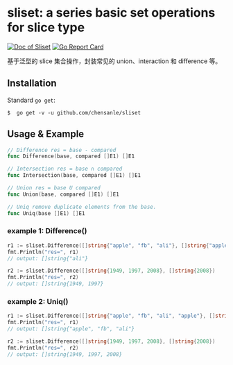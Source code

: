 sliset: a series basic set operations for slice type
===
[![Doc of Sliset][4]][3]
[![Go Report Card][2]][1]

基于泛型的 slice 集合操作，封装常见的 union、interaction 和 difference 等。

## Installation

Standard  `go get`:

```
$  go get -v -u github.com/chensanle/sliset
```

## Usage & Example
```go
// Difference res = base - compared
func Difference(base, compared []E1) []E1

// Intersection res = base ∩ compared
func Intersection(base, compared []E1) []E1

// Union res = base U compared
func Union(base, compared []E1) []E1

// Uniq remove duplicate elements from the base.
func Uniq(base []E1) []E1
```

###  example 1:  Difference()
```go
r1 := sliset.Difference([]string{"apple", "fb", "ali"}, []string{"apple"})
fmt.Println("res=", r1)
// output: []string{"ali"}

r2 := sliset.Difference([]string{1949, 1997, 2008}, []string{2008})
fmt.Println("res=", r2)
// output: []string{1949, 1997}
```

###  example 2:  Uniq()
```go
r1 := sliset.Difference([]string{"apple", "fb", "ali", "apple"}, []string{"apple"})
fmt.Println("res=", r1)
// output: []string{"apple", "fb", "ali"} 

r2 := sliset.Difference([]string{1949, 1997, 2008}, []string{2008})
fmt.Println("res=", r2)
// output: []string{1949, 1997, 2008}
```

[1]: <https://goreportcard.com/report/github.com/chensanle/sliset> "Go Report Card Link"
[2]: <https://goreportcard.com/badge/github.com/chensanle/sliset> "Go Report Card Badge"
[3]: <https://pkg.go.dev/github.com/chensanle/sliset?tab=doc> "Doc of Sliset Link"
[4]: <https://img.shields.io/badge/go.dev-doc-007d9c?style=flat-square&logo=read-the-docs> "Doc of Sliset Badge"

